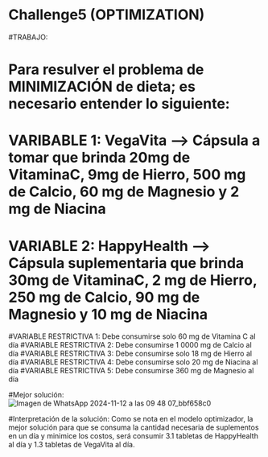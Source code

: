 # Challenge5 (OPTIMIZATION)

#TRABAJO: 
# Para resulver el problema de MINIMIZACIÓN de dieta; es necesario entender lo siguiente:

# VARIBABLE 1: VegaVita --> Cápsula a tomar que brinda 20mg de VitaminaC, 9mg de Hierro, 500 mg de Calcio, 60 mg de Magnesio y 2 mg de Niacina
# VARIABLE 2: HappyHealth --> Cápsula suplementaria que brinda 30mg de VitaminaC, 2 mg de Hierro, 250 mg de Calcio, 90 mg de Magnesio y 10 mg de Niacina
#VARIABLE RESTRICTIVA 1: Debe consumirse solo 60 mg de Vitamina C al día
#VARIABLE RESTRICTIVA 2: Debe consumirse 1 0000 mg de Calcio al día
#VARIABLE RESTRICTIVA 3: Debe consumirse solo 18 mg de Hierro al día
#VARIABLE RESTRICTIVA 4: Debe consumirse solo 20 mg de Niacina al día
#VARIABLE RESTRICTIVA 5: Debe consumirse 360 mg de Magnesio al día

#Mejor solución:
![Imagen de WhatsApp 2024-11-12 a las 09 48 07_bbf658c0](https://github.com/user-attachments/assets/6b9e515c-51c8-492c-81bf-614a1522e8b2)

#Interpretación de la solución:
Como se nota en el modelo optimizador, la mejor solución para que se consuma la cantidad necesaria de suplementos en un día y minimice los costos, será consumir 3.1 tabletas 
de HappyHealth al día y 1.3 tabletas de VegaVita al día.
